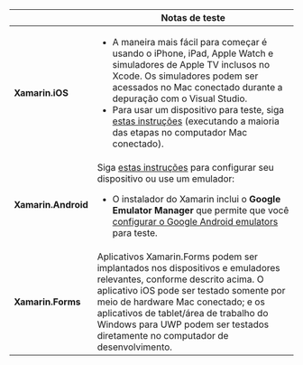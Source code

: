 ||Notas de teste|
|---|---|
|**Xamarin.iOS**|<ul><li>A maneira mais fácil para começar é usando o iPhone, iPad, Apple Watch e simuladores de Apple TV inclusos no Xcode. Os simuladores podem ser acessados no Mac conectado durante a depuração com o Visual Studio.</li> <li>Para usar um dispositivo para teste, siga <a href="~/ios/get-started/installation/device-provisioning/index.md">estas instruções</a> (executando a maioria das etapas no computador Mac conectado).</li></ul>|
|**Xamarin.Android**|Siga <a href="~/android/get-started/installation/set-up-device-for-development.md">estas instruções</a> para configurar seu dispositivo ou use um emulador: <ul><li>O instalador do Xamarin inclui o <b>Google Emulator Manager</b> que permite que você <a href="~/android/deploy-test/debugging/android-sdk-emulator/index.md">configurar o Google Android emulators</a> para teste.</li></ul>|
|**Xamarin.Forms**|Aplicativos Xamarin.Forms podem ser implantados nos dispositivos e emuladores relevantes, conforme descrito acima. O aplicativo iOS pode ser testado somente por meio de hardware Mac conectado; e os aplicativos de tablet/área de trabalho do Windows para UWP podem ser testados diretamente no computador de desenvolvimento.|

